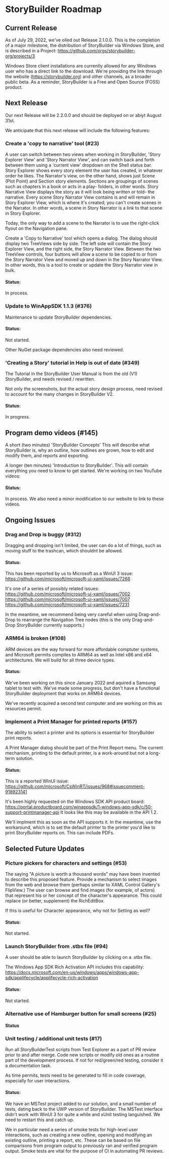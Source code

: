# StoryBuilder Roadmap

## Current Release

As of July 29, 2022, we've olled out Release 2.1.0.0. This is the 
completion of a major milestone, the distribution of StoryBuilder 
via Windows Store, and is described in a Project:
https://github.com/orgs/storybuilder-org/projects/3

Windows Store client installations are currently allowed for any 
Windows user who has a direct link to the download. We're providing the
link through the website (https://storybuilder.org) and other channels,
as a broader public beta. As a reminder, StoryBuilder is a Free and Open
Source (FOSS) product.

## Next Release

Our next Release will be 2.2.0.0 and should be deployed on or abiyt August 31st. 

We anticipate that this next release will include the following features:

### Create a 'copy to narrative' tool (#23)

A user can switch between two views when working in StoryBuilder, 
'Story Explorer View' and 'Story Narrator View', and can switch 
back and forth between them using a 'current view' dropdown on the 
Shell status bar. Story Explorer shows every story element the user 
has created, in whatever order he likes. The Narrator's view, on the 
other hand, shows just Scene (Plot Point) and Section story elements. 
Sections are groupings of scenes such as chapters in a book or 
acts in a play- folders, in other words. Story Narrative View 
displays the story as it will look being written or told- the narrative. 
Every scene Story Narrator View contains is and will remain 
in Story Explorer View, which is where it's created; you can't 
create scenes in the Narrator. In other words, a scene in Story 
Narrator is a link to that scene in Story Explorer.

Today, the only way to add a scene to the Narrator is to use the 
right-click flyout on the Navigation pane.

Create a 'Copy to Narrative' tool which opens a dialog. The 
dialog should display two TreeViews side by side. The left side 
will contain the Story Explorer View, and the right side, 
the Story Narrator View. Between the two TreeView controls, 
four buttons will allow a scene to be copied to or from the Story 
Narrator View and moved up and down in the Story Narrator View.
In other words, this is a tool to create or update the Story Narrator 
view in bulk.

#### Status:

In process.

### Update to WinAppSDK 1.1.3 (#376)

Maintenance to update StoryBuilder dependencies.

#### Status:

Not started.

Other NuGet package dependencies also need reviewed.

### 'Creating a Story' tutorial in Help is out of date (#349)

The Tutorial in the StoryBuilder User Manual is from the old (V1) StoryBuilder,
and needs revised / rewritten.

Not only the screenshots, but the actual story design process, need revised
to account for the many changes in StoryBuilder V2.

#### Status:

In progress.

## Program demo videos (#145)

A short (two minutes) 'StoryBuilder Concepts'
This will describe what StoryBuilder is, why an outline, how outlines are grown, how to edit and modify them,
and reports and exporting.

A longer (ten minutes) 'Introduction to StoryBuilder'.
This will contain everything you need to know to get started.
We're working on two YouTube videos:

#### Status:

In process. We also need a minor modification to our website to link to
these videos.

## Ongoing Issues

### Drag and Drop is buggy (#312)

Dragging and dropping isn't limited, the user can do a lot of things, such as moving stuff to the
trashcan, which shouldnt be allowed.

#### Status:

This has been reported by us to Microsoft as a WinUI 3 issue:
https://github.com/microsoft/microsoft-ui-xaml/issues/7266

It's one of a series of possibly related issues:
https://github.com/microsoft/microsoft-ui-xaml/issues/7002
https://github.com/microsoft/microsoft-ui-xaml/issues/7007
https://github.com/microsoft/microsoft-ui-xaml/issues/7231

In the meantime, we recommend being very careful when using Drag-and-Drop
to rearrange the Navigation Tree nodes (this is the only Drag-and-Drop
StoryBuilder currently supports.)

### ARM64 is broken (#108)

ARM devices are the way forward for more affordable comptuter systems, 
and Microsoft permits compiles to ARM64 as well as Intel x86 and x64
architectures.  We will build for all three device types.

#### Status: 

We've been working on this since January 2022 and aquired a Samsung
tablet to test with. We've made some progress, but don't have a 
functional StoryBuilder deployment that works on ARM64 devices.

We've recently acquired a second test computer and are working on this as
resources permit.

### Implement a Print Manager for printed reports (#157)

The ability to select a printer and its options is essential for 
StoryBuilder print reports.

A Print Manager dialog should be part of the Print Report menu. 
The current mechanism, printing to the default printer, is a work-around but not a long-term solution.

#### Status:

This is a reported WInUI issue:
https://github.com/microsoft/CsWinRT/issues/968#issuecomment-918923141

It's been highly requested on the Windows SDK API product board:
https://portal.productboard.com/winappsdk/1-windows-app-sdk/c/50-support-printmanager-api
It looks like this may be available in the API 1.2.

We'll implment this as soon as the API supports it. In the meantime,
use the workaround, which is to set the default printer to the printer
you'd like to print StoryBuilder reports on. This can include PDFs.

## Selected Future Updates 

### Picture pickers for characters and settings (#53)

The saying "A picture is worth a thousand words" may have been invented 
to describe this proposed feature. Provide a
mechanism to select images from the web and browse them (perhaps 
similar to XAML Control Gallery's FlipView.) The user
can browse and find images (for example, of actors) that represent 
his or her concept of the character's appearance. This could 
replace (or better, supplement) the RichEditBox.

If this is useful for Character appearance, why not for Setting as well?

#### Status:

Not started.

### Launch StoryBuilder from .stbx file (#94)

A user should be able to launch StoryBuilder by clicking on a .stbx file.

The Windows App SDK Rich Activation API includes this capability:
https://docs.microsoft.com/en-us/windows/apps/windows-app-sdk/applifecycle/applifecycle-rich-activation

#### Status:

Not started.

### Alternative use of Hamburger button for small screens (#25)

#### Status

### Unit testing / additional unit tests (#17)
Run all StoryBuilderTest scripts from Test Explorer as a part of 
PR review prior to and after merge. Code new scripts or modify old 
ones as a routine part of the development process. If not for 
red/green/red testing, consider it a documentation task.

As time permits, tests need to be generated to fill in code coverage, 
especially for user interactions.

#### Status:

We have an MSTest project added to our solution, and a small number
of tests, dating back to the UWP version of StoryBuilder. The MSTest 
interface didn't work with WinUI 3 for quite a while and xUnit testing
languished. We need to restart this and catch up.

We in particular need a series of smoke tests for high-level 
user interactions, such as creating a new outline, opening and 
modifying an existing outline, printing a report, etc. These can be 
based on file comparisons from program output to previously ran 
and verified program output. Smoke tests are vital for the purpose
of CI in automating PR reviews.